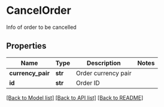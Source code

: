 # CancelOrder

Info of order to be cancelled
## Properties
Name | Type | Description | Notes
------------ | ------------- | ------------- | -------------
**currency_pair** | **str** | Order currency pair | 
**id** | **str** | Order ID | 

[[Back to Model list]](../README.md#documentation-for-models) [[Back to API list]](../README.md#documentation-for-api-endpoints) [[Back to README]](../README.md)


